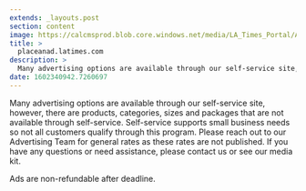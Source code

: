 ```yaml
--- 
extends: _layouts.post 
section: content 
image: https://calcmsprod.blob.core.windows.net/media/LA_Times_Portal/AdssLogo/favicon.ico 
title: > 
  placeanad.latimes.com 
description: > 
  Many advertising options are available through our self-service site, however, there are products, categories, sizes and packages that are not available through self-service.Self-service supports small business needs so not all customers qualify through this program.Please reach out to our Advertising Team for general rates as these rates are not published.If you have any questions or need assistance, please contact us or see our media kit.Ads are non-refundable after deadline. 
date: 1602340942.7260697 
--- 
```

Many advertising options are available through our self-service site, however, there are products, categories, sizes and packages that are not available through self-service. Self-service supports small business needs so not all customers qualify through this program. Please reach out to our Advertising Team for general rates as these rates are not published. If you have any questions or need assistance, please contact us or see our media kit.

Ads are non-refundable after deadline.